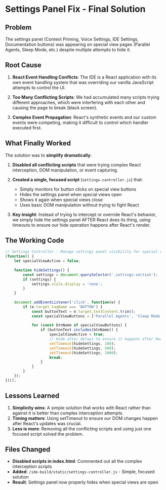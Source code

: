 # Settings Panel Fix - Final Solution

## Problem
The settings panel (Context Priming, Voice Settings, IDE Settings, Documentation buttons) was appearing on special view pages (Parallel Agents, Sleep Mode, etc.) despite multiple attempts to hide it.

## Root Cause
1. **React Event Handling Conflicts**: The IDE is a React application with its own event handling system that was overriding our vanilla JavaScript attempts to control the UI.

2. **Too Many Conflicting Scripts**: We had accumulated many scripts trying different approaches, which were interfering with each other and causing the page to break (black screen).

3. **Complex Event Propagation**: React's synthetic events and our custom events were competing, making it difficult to control which handler executed first.

## What Finally Worked
The solution was to **simplify dramatically**:

1. **Disabled all conflicting scripts** that were trying complex React interception, DOM manipulation, or event capturing.

2. **Created a single, focused script** (`settings-controller.js`) that:
   - Simply monitors for button clicks on special view buttons
   - Hides the settings panel when special views open
   - Shows it again when special views close
   - Uses basic DOM manipulation without trying to fight React

3. **Key insight**: Instead of trying to intercept or override React's behavior, we simply hide the settings panel AFTER React does its thing, using timeouts to ensure our hide operation happens after React's render.

## The Working Code
```javascript
// Settings Controller - Manage settings panel visibility for special views
(function() {
    let specialViewActive = false;
    
    function hideSettings() {
        const settings = document.querySelector('.settings-section');
        if (settings) {
            settings.style.display = 'none';
        }
    }
    
    document.addEventListener('click', function(e) {
        if (e.target.tagName === 'BUTTON') {
            const buttonText = e.target.textContent.trim();
            const specialViewButtons = ['Parallel Agents', 'Sleep Mode', 'Supervision', 'Infinite Loop'];
            
            for (const btnName of specialViewButtons) {
                if (buttonText.includes(btnName)) {
                    specialViewActive = true;
                    // Hide after delays to ensure it happens after React renders
                    setTimeout(hideSettings, 100);
                    setTimeout(hideSettings, 500);
                    setTimeout(hideSettings, 1000);
                    break;
                }
            }
        }
    });
})();
```

## Lessons Learned
1. **Simplicity wins**: A simple solution that works with React rather than against it is better than complex interception attempts.
2. **Timing matters**: Using setTimeout to ensure our DOM changes happen after React's updates was crucial.
3. **Less is more**: Removing all the conflicting scripts and using just one focused script solved the problem.

## Files Changed
- **Disabled scripts in index.html**: Commented out all the complex interception scripts
- **Added**: `/ide-build/static/settings-controller.js` - Simple, focused solution
- **Result**: Settings panel now properly hides when special views are open